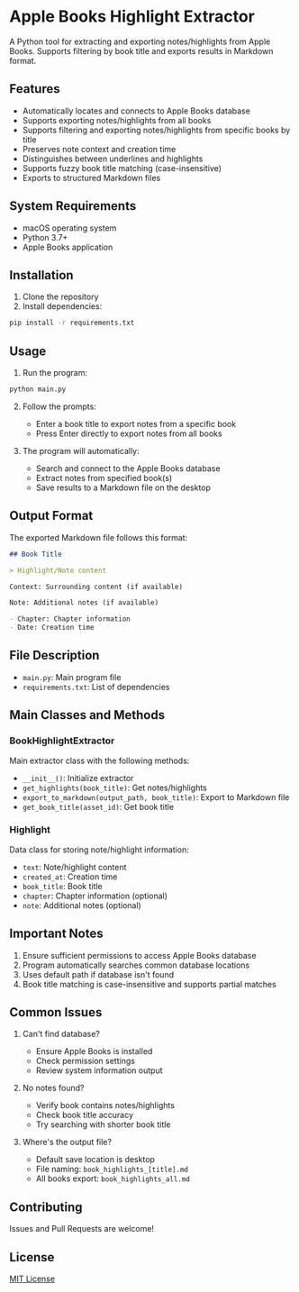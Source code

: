 # Apple Books Highlight Extractor

A Python tool for extracting and exporting notes/highlights from Apple Books. Supports filtering by book title and exports results in Markdown format.

## Features

- Automatically locates and connects to Apple Books database
- Supports exporting notes/highlights from all books
- Supports filtering and exporting notes/highlights from specific books by title
- Preserves note context and creation time
- Distinguishes between underlines and highlights
- Supports fuzzy book title matching (case-insensitive)
- Exports to structured Markdown files

## System Requirements

- macOS operating system
- Python 3.7+
- Apple Books application

## Installation

1. Clone the repository
2. Install dependencies:
```bash
pip install -r requirements.txt
```

## Usage

1. Run the program:
```bash
python main.py
```

2. Follow the prompts:
   - Enter a book title to export notes from a specific book
   - Press Enter directly to export notes from all books

3. The program will automatically:
   - Search and connect to the Apple Books database
   - Extract notes from specified book(s)
   - Save results to a Markdown file on the desktop

## Output Format

The exported Markdown file follows this format:

```markdown
## Book Title

> Highlight/Note content

Context: Surrounding content (if available)

Note: Additional notes (if available)

- Chapter: Chapter information
- Date: Creation time
```

## File Description

- `main.py`: Main program file
- `requirements.txt`: List of dependencies

## Main Classes and Methods

### BookHighlightExtractor

Main extractor class with the following methods:

- `__init__()`: Initialize extractor
- `get_highlights(book_title)`: Get notes/highlights
- `export_to_markdown(output_path, book_title)`: Export to Markdown file
- `get_book_title(asset_id)`: Get book title

### Highlight

Data class for storing note/highlight information:

- `text`: Note/highlight content
- `created_at`: Creation time
- `book_title`: Book title
- `chapter`: Chapter information (optional)
- `note`: Additional notes (optional)

## Important Notes

1. Ensure sufficient permissions to access Apple Books database
2. Program automatically searches common database locations
3. Uses default path if database isn't found
4. Book title matching is case-insensitive and supports partial matches

## Common Issues

1. Can't find database?
   - Ensure Apple Books is installed
   - Check permission settings
   - Review system information output

2. No notes found?
   - Verify book contains notes/highlights
   - Check book title accuracy
   - Try searching with shorter book title

3. Where's the output file?
   - Default save location is desktop
   - File naming: `book_highlights_[title].md`
   - All books export: `book_highlights_all.md`

## Contributing

Issues and Pull Requests are welcome!

## License

[MIT License](LICENSE)